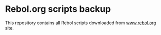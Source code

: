 # Rebol.org scripts backup

This repository contains all Rebol scripts downloaded from www.rebol.org site.
